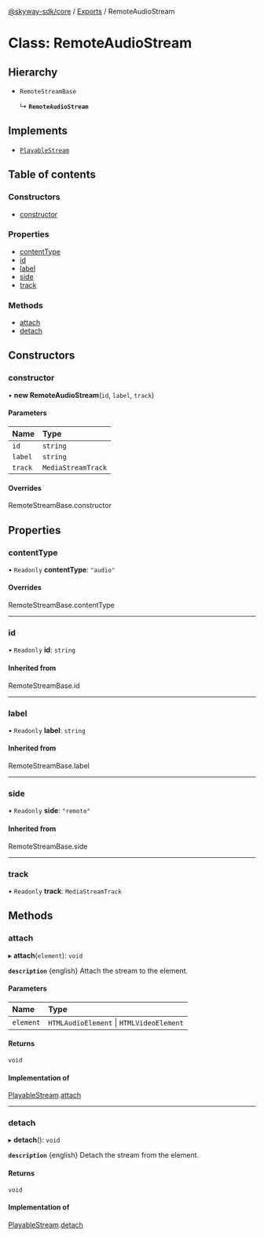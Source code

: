 [@skyway-sdk/core](../README.md) / [Exports](../modules.md) / RemoteAudioStream

# Class: RemoteAudioStream

## Hierarchy

- `RemoteStreamBase`

  ↳ **`RemoteAudioStream`**

## Implements

- [`PlayableStream`](../interfaces/PlayableStream.md)

## Table of contents

### Constructors

- [constructor](RemoteAudioStream.md#constructor)

### Properties

- [contentType](RemoteAudioStream.md#contenttype)
- [id](RemoteAudioStream.md#id)
- [label](RemoteAudioStream.md#label)
- [side](RemoteAudioStream.md#side)
- [track](RemoteAudioStream.md#track)

### Methods

- [attach](RemoteAudioStream.md#attach)
- [detach](RemoteAudioStream.md#detach)

## Constructors

### constructor

• **new RemoteAudioStream**(`id`, `label`, `track`)

#### Parameters

| Name | Type |
| :------ | :------ |
| `id` | `string` |
| `label` | `string` |
| `track` | `MediaStreamTrack` |

#### Overrides

RemoteStreamBase.constructor

## Properties

### contentType

• `Readonly` **contentType**: ``"audio"``

#### Overrides

RemoteStreamBase.contentType

___

### id

• `Readonly` **id**: `string`

#### Inherited from

RemoteStreamBase.id

___

### label

• `Readonly` **label**: `string`

#### Inherited from

RemoteStreamBase.label

___

### side

• `Readonly` **side**: ``"remote"``

#### Inherited from

RemoteStreamBase.side

___

### track

• `Readonly` **track**: `MediaStreamTrack`

## Methods

### attach

▸ **attach**(`element`): `void`

**`description`** {english} Attach the stream to the element.

#### Parameters

| Name | Type |
| :------ | :------ |
| `element` | `HTMLAudioElement` \| `HTMLVideoElement` |

#### Returns

`void`

#### Implementation of

[PlayableStream](../interfaces/PlayableStream.md).[attach](../interfaces/PlayableStream.md#attach)

___

### detach

▸ **detach**(): `void`

**`description`** {english} Detach the stream from the element.

#### Returns

`void`

#### Implementation of

[PlayableStream](../interfaces/PlayableStream.md).[detach](../interfaces/PlayableStream.md#detach)
